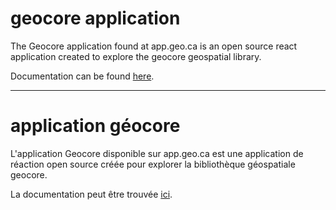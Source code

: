 # geocore application #

The Geocore application found at app.geo.ca is an open source react application created to explore the geocore geospatial library.

Documentation can be found [here](https://canadian-geospatial-platform.github.io/app.geo.ca/).

---

# application géocore #

L'application Geocore disponible sur app.geo.ca est une application de réaction open source créée pour explorer la bibliothèque géospatiale geocore.

La documentation peut être trouvée [ici](https://canadian-geospatial-platform.github.io/app.geo.ca/).
